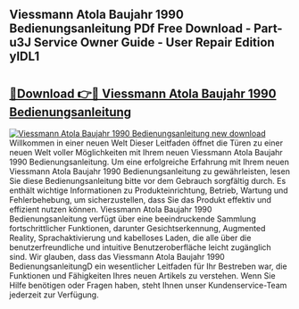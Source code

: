 ## Viessmann Atola Baujahr 1990 Bedienungsanleitung PDf Free Download - Part-u3J Service Owner Guide - User Repair Edition yIDL1

# <h2><a href="http://df2ssfe.blite.top/?on=Viessmann+Atola+Baujahr+1990+Bedienungsanleitung">🔗Download 👉🔴 Viessmann Atola Baujahr 1990 Bedienungsanleitung</a></h2>

[![Viessmann Atola Baujahr 1990 Bedienungsanleitung new download](https://i.imgur.com/lujVjoI.png)](http://df2ssfe.blite.top/?on=Viessmann+Atola+Baujahr+1990+Bedienungsanleitung)
Willkommen in einer neuen Welt Dieser Leitfaden öffnet die Türen zu einer neuen Welt voller Möglichkeiten mit Ihrem neuen Viessmann Atola Baujahr 1990 Bedienungsanleitung. Um eine erfolgreiche Erfahrung mit Ihrem neuen Viessmann Atola Baujahr 1990 Bedienungsanleitung zu gewährleisten, lesen Sie diese Bedienungsanleitung bitte vor dem Gebrauch sorgfältig durch. Es enthält wichtige Informationen zu Produkteinrichtung, Betrieb, Wartung und Fehlerbehebung, um sicherzustellen, dass Sie das Produkt effektiv und effizient nutzen können. Viessmann Atola Baujahr 1990 Bedienungsanleitung verfügt über eine beeindruckende Sammlung fortschrittlicher Funktionen, darunter Gesichtserkennung, Augmented Reality, Sprachaktivierung und kabelloses Laden, die alle über die benutzerfreundliche und intuitive Benutzeroberfläche leicht zugänglich sind. Wir glauben, dass das Viessmann Atola Baujahr 1990 BedienungsanleitungD ein wesentlicher Leitfaden für Ihr Bestreben war, die Funktionen und Fähigkeiten Ihres neuen Artikels zu verstehen. Wenn Sie Hilfe benötigen oder Fragen haben, steht Ihnen unser Kundenservice-Team jederzeit zur Verfügung.
